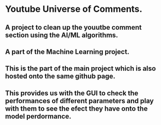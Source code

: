 # Youtube Universe of Comments.

## A project to clean up the youutbe comment section using the AI/ML algorithms.

## A part of the Machine Learning project.

## This is the part of the main project which is also hosted onto the same github page.

## This provides us with the GUI to check the performances of different parameters and play with them to see the efect they have onto the model perdormance.
